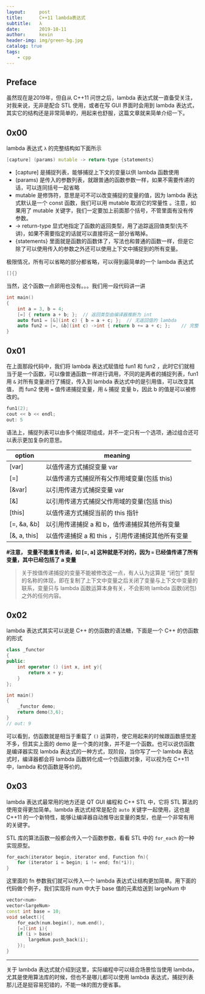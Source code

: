```yaml
---
layout:     post
title:      C++11 lambda表达式
subtitle:   λ
date:       2019-10-11
author:     kevin
header-img: img/green-bg.jpg
catalog: true
tags:
    - cpp
---
```


 

## Preface



虽然现在是2019年，但自从 C++11 问世之后，lambda 表达式就一直备受关注，对我来说，无非是配合 STL 使用，或者在写 GUI 界面时会用到 lambda 表达式，其实它的结构还是非常简单的，用起来也舒服，这篇文章就来简单介绍一下。



## 0x00



lambda 表达式 `λ` 的完整结构如下面所示



```cpp
[capture] (params) mutable -> return-type {statements}
```



* [capture] 是捕捉列表，能够捕捉上下文的变量以供 lambda 函数使用
* (params) 是传入的参数列表，就跟普通的函数参数一样，如果不需要传递的话，可以连同括号一起省略
* mutable 是修饰符，意思是可不可以改变捕捉的变量的值，因为 lambda 表达式默认是一个 const 函数，我们可以用 mutable 取消它的常量性 。注意，如果用了 mutable 关键字，我们一定要加上前面那个括号，不管里面有没有传参数。
* -> return-type 显式地指定了函数的返回类型，用了追踪返回值类型(先不讲)，如果不需要指定的话就可以直接将这一部分省略掉。
* {statements} 里面就是函数的函数体了，写法也和普通的函数一样，但是它除了可以使用传入的参数之外还可以使用上下文中捕捉到的所有变量。



极限情况，所有可以省略的部分都省略，可以得到最简单的一个 lambda 表达式



```cpp
[]{}
```



当然，这个函数一点卵用也没有。。。我们用一段代码讲一讲



```cpp
int main()
{
	int a = 3, b = 4;
	[=] { return a + b; };	// 返回类型由编译器推断为 int
	auto fun1 = [&](int c) { b = a + c; };	// 无返回值的 lambda
	auto fun2 = [=, &b](int c) ->int { return b += a + c; };	// 完整的 lambda 表达式
}
```



## 0x01



在上面那段代码中，我们将 lambda 表达式赋值给 fun1 和 fun2 ，此时它们就相当于是一个函数，可以像普通函数一样进行调用，不同的是两者的捕捉列表，fun1 用 `&` 对所有变量进行了捕捉，传入到 lambda 表达式中的是引用值，可以改变其值， 而 fun2 使用 `=` 值传递捕捉变量，用 `&` 捕捉 变量 b，因此 b 的值是可以被修改的。



```cpp
fun1(2);
cout << b << endl;
out: 5
```



语法上，捕捉列表可以由多个捕捉项组成，并不一定只有一个选项，通过组合还可以表示更加复杂的意思。



| option       | meaning                                           |
| ------------ | ------------------------------------------------- |
| [var]        | 以值传递方式捕捉变量 var                          |
| [=]          | 以值传递方式捕捉所有父作用域变量(包括 this)       |
| [&var]       | 以引用传递方式捕捉变量 var                        |
| [&]          | 以引用传递方式捕捉父作用域的变量(包括 this)       |
| [this]       | 以值传递方式捕捉当前的 this 指针                  |
| [=, &a, &b]  | 以引用传递捕捉 a 和 b，值传递捕捉其他所有变量     |
| [&, a, this] | 以值传递捕捉 a 和 this ，引用传递捕捉其他所有变量 |



**#注意， 变量不能重复传递，如 [=, a] 这种就是不对的，因为 `=` 已经值传递了所有变量，其中已经包括了 a 变量**



> 关于按值传递捕捉的变量不能被修改这一点，有人认为这算是 “闭包” 类型的名称的体现，即在复制了上下文中变量之后关闭了变量与上下文中变量的联系，变量只与 lambda 函数运算本身有关，不会影响 lambda 函数(闭包)之外的任何内容。



## 0x02



lambda 表达式其实可以说是 C++ 的仿函数的语法糖，下面是一个 C++ 的仿函数的形式



```cpp
class _functor
{
public:
    int operator () (int x, int y){
        return x + y;
    }
};

int main()
{
    _functor demo;
    return demo(3,6);
}
// out: 9
```



可以看到，仿函数就是相当于重载了 `()` 运算符，使它用起来的时候跟函数感觉差不多，但其实上面的 demo 是一个类的对象，并不是一个函数。也可以说仿函数是编译器实现 lambda 表达式的一种方式，现阶段，当你写了一个 lambda 表达式时，编译器都会将 lambda 函数转化成一个仿函数对象，可以视为在 C++11 中，lambda 和仿函数是等价的。



## 0x03



lambda 表达式最常用的地方还是 QT GUI 编程和 C++ STL 中，它将 STL 算法的使用变得更加简单。lambda 表达式经常是配合 `auto` 关键字一起使用，这也是 C++11 的一个新特性，能够让编译器自动推导出变量的类型，也是一个非常有用的关键字。



STL 库的算法函数一般都会传入一个函数参数，看看 STL 中的 `for_each` 的一种实现原型。



```cpp
for_each(iterator begin, iterator end, Function fn){
	for (iterator i = begin; i != end; fn(*i));
}
```



这里面的 fn 参数我们就可以传入一个 lambda 表达式让结构更加简单。用下面的代码做个例子，我们实现将 num 中大于 base 值的元素给送到 largeNum 中

```cpp
vector<num>
vector<largeNum>
const int base = 10;
void select(){
	for_each(num.begin(), num.end(), 
	[=](int i){
	if (i > base)
		largeNum.push_back(i);
	});
}
```



---



关于 lambda 表达式就介绍到这里，实际编程中可以结合场景恰当使用 lambda，尤其是使用算法库的时候，但也不是哪儿都可以使用 lambda 表达式，捕捉列表那儿还是挺容易犯错的，不能一味的图方便省事。






